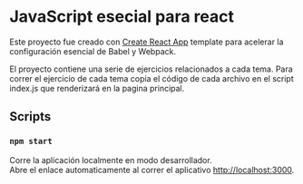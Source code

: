# JavaScript esecial para react

Este proyecto fue creado con [Create React App](https://github.com/facebook/create-react-app) template para acelerar la configuración esencial de Babel y Webpack.

El proyecto contiene una serie de ejercicios relacionados a cada tema. Para correr el ejercicio de cada tema copia el código de cada archivo en el script index.js que renderizará en la pagina principal.

## Scripts

### `npm start`

Corre la aplicación localmente en modo desarrollador.\
Abre el enlace automaticamente al correr el aplicativo [http://localhost:3000](http://localhost:3000).